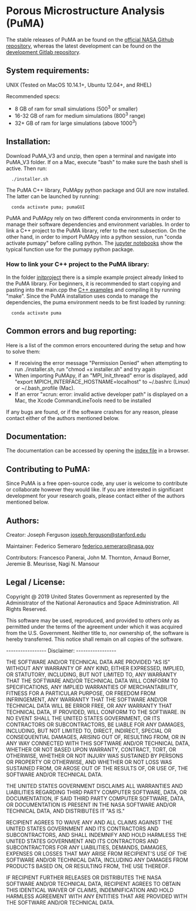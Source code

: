 # Porous Microstructure Analysis (PuMA)

The stable releases of PuMA an be found on the [official NASA Github repository](https://github.com/nasa/puma), 
whereas the latest development can be found on the [development Gitlab repository](https://gitlab.com/jcfergus/puma-dev).

## System requirements:
UNIX (Tested on MacOS 10.14.1+, Ubuntu 12.04+, and RHEL)

Recommended specs:
- 8 GB of ram for small simulations (500<sup>3</sup> or smaller)
- 16-32 GB of ram for medium simulations (800<sup>3</sup> range)
- 32+ GB of ram for large simulations (above 1000<sup>3</sup>)

## Installation:
  
Download PuMA_V3 and unzip, then open a terminal and navigate into PuMA_V3 folder. If on a Mac, execute "bash" to make sure the bash shell is active. Then run:

      ./installer.sh

The PuMA C++ library, PuMApy python package and GUI are now installed. The latter can be launched by running:

      conda activate puma; pumaGUI

PuMA and PuMApy rely on two different conda environments in order to manage their software dependencies and environment variables. In order to link a C++ project to the PuMA library, refer to the next subsection. On the other hand, in order to import PuMApy into a python session, run "conda activate pumapy" before calling python. The [jupyter notebooks](./python/tutorials) show the typical function use for the pumapy python package.

### How to link your C++ project to the PuMA library:
In the folder [initproject](./cpp/initproject) there is a simple example project already linked to the PuMA library. 
For beginners, it is recommended to start copying and pasting into the main.cpp the [C++ examples](./cpp/examples/examples.cpp) and compiling it by running "make".
Since the PuMA installation uses conda to manage the dependencies, the puma environment needs to be first loaded by running:

      conda activate puma

## Common errors and bug reporting:
Here is a list of the common errors encountered during the setup and how to solve them:

- If receiving the error message "Permission Denied" when attempting to run ./installer.sh, run "chmod +x installer.sh" and try again
- When importing PuMApy, if an "MPI_Init_thread" error is displayed, add "export MPICH_INTERFACE_HOSTNAME=localhost" to ~/.bashrc (Linux) or ~/.bash_profile (Mac).
- If an error "xcrun: error: invalid active developer path" is displayed on a Mac, the Xcode CommandLineTools need to be installed

If any bugs are found, or if the software crashes for any reason, please contact either of the authors mentioned below.

## Documentation:
The documentation can be accessed by opening the [index file](./doc/_build/html/index.html) in a browser.

## Contributing to PuMA:
Since PuMA is a free open-source code, any user is welcome to contribute or collaborate however they would like. If you are interested in significant development for your research goals, please contact either of the authors mentioned below.

## Authors:
Creator:  Joseph Ferguson
[joseph.ferguson@stanford.edu](mailto:joseph.ferguson@stanford.edu)

Maintainer: Federico Semeraro
[federico.semeraro@nasa.gov](mailto:federico.semeraro@nasa.gov)

Contributors:
Francesco Panerai,
John M. Thornton,
Arnaud Borner, 
Jeremie B. Meurisse,
Nagi N. Mansour

## Legal / License:
Copyright @ 2019 United States Government as represented by the Administrator of the National Aeronautics and 
Space Administration.  All Rights Reserved.

This software may be used, reproduced, and provided to others only as permitted under the terms of the agreement 
under which it was acquired from the U.S. Government.  Neither title to, nor ownership of, the software is hereby 
transferred.  This notice shall remain on all copies of the software.


----------------- Disclaimer: -----------------

THE SOFTWARE AND/OR TECHNICAL DATA ARE PROVIDED "AS IS" WITHOUT ANY WARRANTY OF ANY KIND, EITHER EXPRESSED, IMPLIED, OR STATUTORY, INCLUDING, BUT NOT LIMITED TO, ANY WARRANTY THAT THE SOFTWARE AND/OR TECHNICAL DATA WILL CONFORM TO  SPECIFICATIONS, ANY IMPLIED WARRANTIES OF MERCHANTABILITY, FITNESS FOR A PARTICULAR PURPOSE, OR FREEDOM FROM  INFRINGEMENT, ANY WARRANTY THAT THE SOFTWARE AND/OR TECHNICAL DATA WILL BE ERROR FREE, OR ANY WARRANTY THAT  TECHNICAL DATA, IF PROVIDED, WILL CONFORM TO THE SOFTWARE.  IN NO EVENT SHALL THE UNITED STATES GOVERNMENT, OR ITS  CONTRACTORS OR SUBCONTRACTORS, BE LIABLE FOR ANY DAMAGES, INCLUDING, BUT NOT LIMITED TO, DIRECT, INDIRECT, SPECIAL OR  CONSEQUENTIAL DAMAGES, ARISING OUT OF, RESULTING FROM, OR IN ANY WAY CONNECTED WITH THIS SOFTWARE AND/OR TECHNICAL DATA, WHETHER OR NOT BASED UPON WARRANTY, CONTRACT, TORT, OR OTHERWISE, WHETHER OR NOT INJURY WAS SUSTAINED BY PERSONS OR  PROPERTY OR OTHERWISE, AND WHETHER OR NOT LOSS WAS SUSTAINED FROM, OR AROSE OUT OF THE RESULTS OF, OR USE OF, THE SOFTWARE AND/OR TECHNICAL DATA.
 
THE UNITED STATES GOVERNMENT DISCLAIMS ALL WARRANTIES AND LIABILITIES REGARDING THIRD PARTY COMPUTER SOFTWARE,  DATA, OR DOCUMENTATION, IF  SAID THIRD PARTY COMPUTER SOFTWARE, DATA, OR DOCUMENTATION IS PRESENT IN THE NASA SOFTWARE  AND/OR TECHNICAL DATA, AND DISTRIBUTES IT "AS IS."

RECIPIENT AGREES TO WAIVE ANY AND ALL CLAIMS AGAINST THE UNITED STATES GOVERNMENT AND ITS CONTRACTORS AND  SUBCONTRACTORS, AND SHALL INDEMNIFY AND HOLD HARMLESS THE UNITED STATES GOVERNMENT AND ITS CONTRACTORS AND  SUBCONTRACTORS FOR ANY LIABILITIES, DEMANDS, DAMAGES, EXPENSES OR LOSSES THAT MAY ARISE FROM RECIPIENT'S USE OF THE SOFTWARE AND/OR TECHNICAL DATA, INCLUDING ANY DAMAGES FROM PRODUCTS BASED ON, OR RESULTING FROM, THE USE THEREOF.

IF RECIPIENT FURTHER RELEASES OR DISTRIBUTES THE NASA SOFTWARE AND/OR TECHNICAL DATA, RECIPIENT AGREES TO OBTAIN THIS IDENTICAL WAIVER OF CLAIMS, INDEMNIFICATION AND HOLD HARMLESS AGREEMENT WITH ANY ENTITIES THAT ARE PROVIDED WITH THE SOFTWARE  AND/OR TECHNICAL DATA.
